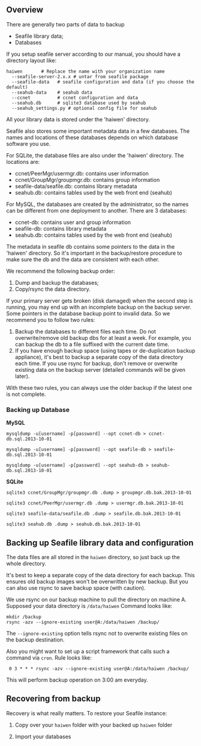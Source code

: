 ## Overview

There are generally two parts of data to backup

* Seafile library data;
* Databases

If you setup seafile server according to our manual, you should have a directory layout like:

    haiwen       # Replace the name with your organization name
      --seafile-server-2.x.x # untar from seafile package
      --seafile-data   # seafile configuration and data (if you choose the default)
      --seahub-data    # seahub data
      --ccnet          # ccnet configuration and data 
      --seahub.db      # sqlite3 database used by seahub
      --seahub_settings.py # optional config file for seahub

All your library data is stored under the 'haiwen' directory.

Seafile also stores some important metadata data in a few databases. The names and locations of these databases depends on which database software you use.

For SQLite, the database files are also under the 'haiwen' directory. The locations are:

* ccnet/PeerMgr/usermgr.db: contains user information
* ccnet/GroupMgr/groupmgr.db: contains group information
* seafile-data/seafile.db: contains library metadata
* seahub.db: contains tables used by the web front end (seahub)

For MySQL, the databases are created by the administrator, so the names can be different from one deployment to another. There are 3 databases:

* ccnet-db: contains user and group information
* seafile-db: contains library metadata
* seahub.db: contains tables used by the web front end (seahub)

The metadata in seafile db contains some pointers to the data in the 'haiwen' directory. So it's important in the backup/restore procedure to make sure the db and the data are consistent with each other.

We recommend the following backup order:

1. Dump and backup the databases;
2. Copy/rsync the data directory.

If your primary server gets broken (disk damaged) when the second step is running, you may end up with an incomplete backup on the backup server. Some pointers in the database backup point to invalid data. So we recommend you to follow two rules:

1. Backup the databases to different files each time. Do not overwrite/remove old backup dbs for at least a week. For example, you can backup the db to a file suffixed with the current date time.
2. If you have enough backup space (using tapes or de-duplication backup appliance), it's best to backup a separate copy of the data directory each time. If you use rsync for backup, don't remove or overwrite existing data on the backup server (detailed commands will be given later).

With these two rules, you can always use the older backup if the latest one is not complete.

### Backing up Database ###

**MySQL**

    mysqldump -u[username] -p[password] --opt ccnet-db > ccnet-db.sql.2013-10-01

    mysqldump -u[username] -p[password] --opt seafile-db > seafile-db.sql.2013-10-01

    mysqldump -u[username] -p[password] --opt seahub-db > seahub-db.sql.2013-10-01

**SQLite**

    sqlite3 ccnet/GroupMgr/groupmgr.db .dump > groupmgr.db.bak.2013-10-01

    sqlite3 ccnet/PeerMgr/usermgr.db .dump > usermgr.db.bak.2013-10-01

    sqlite3 seafile-data/seafile.db .dump > seafile.db.bak.2013-10-01
    
    sqlite3 seahub.db .dump > seahub.db.bak.2013-10-01

## Backing up Seafile library data and configuration ##

The data files are all stored in the `haiwen` directory, so just back up the whole directory.

It's best to keep a separate copy of the data directory for each backup. This ensures old backup images won't be overwritten by new backup. But you can also use rsync to save backup space (with caution).

We use rsync on our backup machine to pull the directory on machine A. Supposed your data directory is `/data/haiwen` Command looks like:

    mkdir /backup
    rsync -azv --ignore-existing user@A:/data/haiwen /backup/

The `--ignore-existing` option tells rsync not to overwrite existing files on the backup destination.

Also you might want to set up a script framework that calls such a command via `cron`. Rule looks like:

     0 3 * * * rsync -azv --ignore-existing user@A:/data/haiwen /backup/

This will perform backup operation on 3:00 am everyday.     

## Recovering from backup ##

Recovery is what really matters. To restore your Seafile instance:

1. Copy over your `haiwen` folder with your backed up `haiwen` folder

2. Import your databases